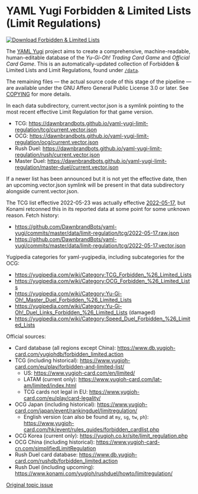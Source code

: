 # YAML Yugi Forbidden & Limited Lists (Limit Regulations)

[![Download Forbidden & Limited Lists](https://github.com/DawnbrandBots/yaml-yugi-limit-regulation/actions/workflows/limit-regulation.yaml/badge.svg)](https://github.com/DawnbrandBots/yaml-yugi-limit-regulation/actions/workflows/limit-regulation.yaml)

The [YAML Yugi](https://github.com/DawnbrandBots/yaml-yugi) project aims to create a comprehensive, machine-readable,
human-editable database of the _Yu-Gi-Oh! Trading Card Game_ and _Official Card Game_. This is an automatically-updated
collection of Forbidden & Limited Lists and Limit Regulations, found under [`/data`](/data).

The remaining files — the actual source code of this stage of the pipeline — are available under the
GNU Affero General Public License 3.0 or later. See [COPYING](./COPYING) for more details.

In each data subdirectory, current.vector.json is a symlink pointing to the most recent effective Limit Regulation for
that game version.

- TCG: https://dawnbrandbots.github.io/yaml-yugi-limit-regulation/tcg/current.vector.json
- OCG: https://dawnbrandbots.github.io/yaml-yugi-limit-regulation/ocg/current.vector.json
- Rush Duel: https://dawnbrandbots.github.io/yaml-yugi-limit-regulation/rush/current.vector.json
- Master Duel: https://dawnbrandbots.github.io/yaml-yugi-limit-regulation/master-duel/current.vector.json

If a newer list has been announced but it is not yet the effective date, then an upcoming.vector.json symlink will be
present in that data subdirectory alongside current.vector.json.

The TCG list effective 2022-05-23 was actually effective [2022-05-17](https://yugipedia.com/wiki/May_2022_Lists_(TCG)),
but Konami retconned this in its reported data at some point for some unknown reason. Fetch history:
- https://github.com/DawnbrandBots/yaml-yugi/commits/master/data/limit-regulation/tcg/2022-05-17.raw.json
- https://github.com/DawnbrandBots/yaml-yugi/commits/master/data/limit-regulation/tcg/2022-05-17.vector.json

Yugipedia categories for yaml-yugipedia, including subcategories for the OCG:
- https://yugipedia.com/wiki/Category:TCG_Forbidden_%26_Limited_Lists
- https://yugipedia.com/wiki/Category:OCG_Forbidden_%26_Limited_Lists
- https://yugipedia.com/wiki/Category:Yu-Gi-Oh!_Master_Duel_Forbidden_%26_Limited_Lists
- https://yugipedia.com/wiki/Category:Yu-Gi-Oh!_Duel_Links_Forbidden_%26_Limited_Lists (damaged)
- https://yugipedia.com/wiki/Category:Speed_Duel_Forbidden_%26_Limited_Lists

Official sources:
- Card database (all regions except China): https://www.db.yugioh-card.com/yugiohdb/forbidden_limited.action
- TCG (including historical): https://www.yugioh-card.com/eu/play/forbidden-and-limited-list/
  - US: https://www.yugioh-card.com/en/limited/
  - LATAM (current only): https://www.yugioh-card.com/lat-am/limited/index.html
  - TCG cards not legal in EU: https://www.yugioh-card.com/eu/play/card-legality/
- OCG Japan (including historical): https://www.yugioh-card.com/japan/event/rankingduel/limitregulation/
  - English version (can also be found at `my`, `sg`, `tw`, `ph`): https://www.yugioh-card.com/hk/event/rules_guides/forbidden_cardlist.php
- OCG Korea (current only): https://yugioh.co.kr/site/limit_regulation.php
- OCG China (including historical): https://www.yugioh-card-cn.com/simplifiedLimitRegulation
- Rush Duel card database: https://www.db.yugioh-card.com/rushdb/forbidden_limited.action
- Rush Duel (including upcoming): https://www.konami.com/yugioh/rushduel/howto/limitregulation/

[Original topic issue](https://github.com/DawnbrandBots/yaml-yugi/issues/8)
